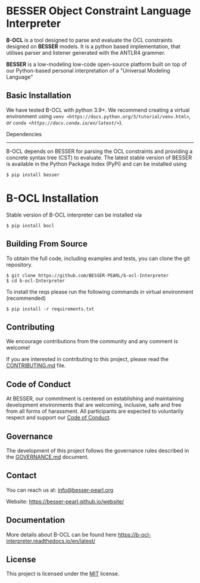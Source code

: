 # BESSER Object Constraint Language Interpreter

**B-OCL** is a tool designed to parse and evaluate the OCL constraints designed on **BESSER** models.
It is a python based implementation, that utilises parser and listener generated with the ANTLR4 grammer.

**BESSER** is a low-modeling low-code open-source platform built on top 
of our Python-based personal interpretation of a "Universal Modeling Language"

## Basic Installation
We have tested B-OCL with python 3.9+. We recommend creating a virtual environment using `venv <https://docs.python.org/3/tutorial/venv.html>`_, or
`conda <https://docs.conda.io/en/latest/>`_).

Dependencies
************
B-OCL depends on BESSER for parsing the OCL constraints and providing a concrete syntax tree (CST) to evaluate. The latest stable version of BESSER is available in the Python Package Index (PyPi) and can be installed using


    $ pip install besser


# B-OCL Installation


Stable version of B-OCL interpreter can be installed via

    $ pip install bocl

## Building From Source

To obtain the full code, including examples and tests, you can clone the git repository.

    $ git clone https://github.com/BESSER-PEARL/b-ocl-Interpreter
    $ cd b-ocl-Interpreter

To install the reqs please run the following commands in virtual environment (recommended)

    $ pip install -r requirements.txt

## Contributing

We encourage contributions from the community and any comment is welcome!

If you are interested in contributing to this project, please read the [CONTRIBUTING.md](CONTRIBUTING.md) file.

## Code of Conduct

At BESSER, our commitment is centered on establishing and maintaining development environments that are welcoming, inclusive, safe and free from all forms of harassment. All participants are expected to voluntarily respect and support our [Code of Conduct](CODE_OF_CONDUCT.md).

## Governance

The development of this project follows the governance rules described in the [GOVERNANCE.md](GOVERNANCE.md) document.

## Contact
You can reach us at: [info@besser-pearl.org](mailto:info@besser-pearl-org)

Website: https://besser-pearl.github.io/website/

## Documentation
More details about B-OCL can be found here https://b-ocl-interpreter.readthedocs.io/en/latest/

## License

This project is licensed under the [MIT](https://mit-license.org/) license.
